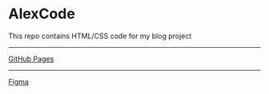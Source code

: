 # AlexCode

This repo contains HTML/CSS code for my blog project

---

[GitHub Pages](https://1alexvash.github.io/AlexCode/)

---

[Figma](https://www.figma.com/file/3I5I1Dap2dmHW8lq89HCp9/alex-code-%D0%B3%D0%BE%D1%82%D0%BE%D0%B2%D0%BE?node-id=0%3A1)
